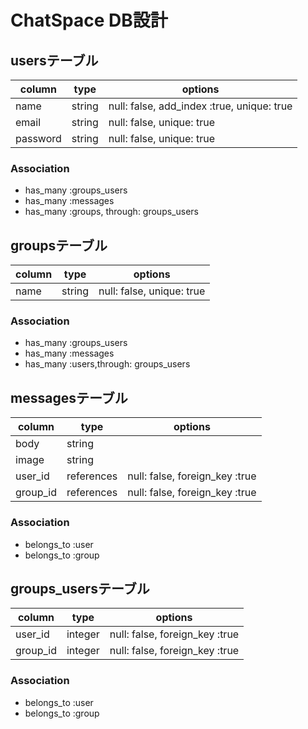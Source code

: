 # ChatSpace DB設計
## usersテーブル
|column|type|options|
|------|----|-------|
|name|string|null: false, add_index :true, unique: true|
|email|string|null: false, unique: true|
|password|string|null: false, unique: true|
### Association
- has_many :groups_users
- has_many :messages
- has_many :groups, through: groups_users

## groupsテーブル
|column|type|options|
|------|----|-------|
|name|string|null: false, unique: true|
### Association
- has_many :groups_users
- has_many :messages
- has_many :users,through: groups_users

## messagesテーブル
|column|type|options|
|------|----|-------|
|body|string||
|image|string||
|user_id|references|null: false, foreign_key :true|
|group_id|references|null: false, foreign_key :true|
### Association
- belongs_to :user
- belongs_to :group

## groups_usersテーブル
|column|type|options|
|------|----|-------|
|user_id|integer|null: false, foreign_key :true|
|group_id|integer|null: false, foreign_key :true|
### Association
- belongs_to :user
- belongs_to :group
